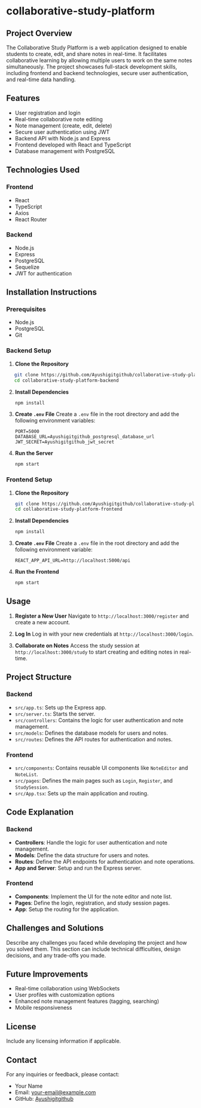 # collaborative-study-platform
## Project Overview
The Collaborative Study Platform is a web application designed to enable students to create, edit, and share notes in real-time. It facilitates collaborative learning by allowing multiple users to work on the same notes simultaneously. The project showcases full-stack development skills, including frontend and backend technologies, secure user authentication, and real-time data handling.

## Features
- User registration and login
- Real-time collaborative note editing
- Note management (create, edit, delete)
- Secure user authentication using JWT
- Backend API with Node.js and Express
- Frontend developed with React and TypeScript
- Database management with PostgreSQL

## Technologies Used
### Frontend
- React
- TypeScript
- Axios
- React Router

### Backend
- Node.js
- Express
- PostgreSQL
- Sequelize
- JWT for authentication

## Installation Instructions

### Prerequisites
- Node.js
- PostgreSQL
- Git

### Backend Setup
1. **Clone the Repository**
 ```bash
    git clone https://github.com/Ayushigitgithub/collaborative-study-platform-backend.git
    cd collaborative-study-platform-backend
   ```

2. **Install Dependencies**
    ```bash
    npm install
    ```

3. **Create `.env` File**
    Create a `.env` file in the root directory and add the following environment variables:
    ```env
    PORT=5000
    DATABASE_URL=Ayushigitgithub_postgresql_database_url
    JWT_SECRET=Ayushigitgithub_jwt_secret
    ```

4. **Run the Server**
    ```bash
    npm start
    ```

### Frontend Setup
1. **Clone the Repository**
    ```bash
    git clone https://github.com/Ayushigitgithub/collaborative-study-platform-frontend.git
    cd collaborative-study-platform-frontend
    ```

2. **Install Dependencies**
    ```bash
    npm install
    ```

3. **Create `.env` File**
    Create a `.env` file in the root directory and add the following environment variable:
    ```env
    REACT_APP_API_URL=http://localhost:5000/api
    ```

4. **Run the Frontend**
    ```bash
    npm start
    ```

## Usage
1. **Register a New User**
   Navigate to `http://localhost:3000/register` and create a new account.

2. **Log In**
   Log in with your new credentials at `http://localhost:3000/login`.

3. **Collaborate on Notes**
   Access the study session at `http://localhost:3000/study` to start creating and editing notes in real-time.

## Project Structure

### Backend
- `src/app.ts`: Sets up the Express app.
- `src/server.ts`: Starts the server.
- `src/controllers`: Contains the logic for user authentication and note management.
- `src/models`: Defines the database models for users and notes.
- `src/routes`: Defines the API routes for authentication and notes.

### Frontend
- `src/components`: Contains reusable UI components like `NoteEditor` and `NoteList`.
- `src/pages`: Defines the main pages such as `Login`, `Register`, and `StudySession`.
- `src/App.tsx`: Sets up the main application and routing.

## Code Explanation
### Backend
- **Controllers**: Handle the logic for user authentication and note management.
- **Models**: Define the data structure for users and notes.
- **Routes**: Define the API endpoints for authentication and note operations.
- **App and Server**: Setup and run the Express server.

### Frontend
- **Components**: Implement the UI for the note editor and note list.
- **Pages**: Define the login, registration, and study session pages.
- **App**: Setup the routing for the application.

## Challenges and Solutions
Describe any challenges you faced while developing the project and how you solved them. This section can include technical difficulties, design decisions, and any trade-offs you made.

## Future Improvements
- Real-time collaboration using WebSockets
- User profiles with customization options
- Enhanced note management features (tagging, searching)
- Mobile responsiveness

## License
Include any licensing information if applicable.

## Contact
For any inquiries or feedback, please contact:
- Your Name
- Email: your-email@example.com
- GitHub: [Ayushigitgithub](https://github.com/Ayushigitgithub)
